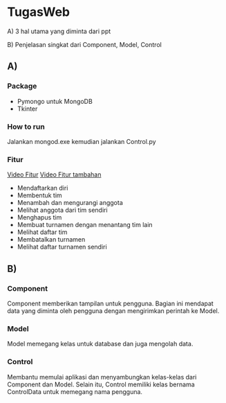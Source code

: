 # TugasWeb
A) 3 hal utama yang diminta dari ppt

B) Penjelasan singkat dari Component, Model, Control
## **A)**
### **Package**
* Pymongo untuk MongoDB
* Tkinter

### **How to run**
Jalankan mongod.exe kemudian jalankan Control.py

### **Fitur**
[Video Fitur](https://youtu.be/emcaMHvuGL0)
[Video Fitur tambahan](https://youtu.be/mMCj-JDJdLM)
* Mendaftarkan diri
* Membentuk tim
* Menambah dan mengurangi anggota
* Melihat anggota dari tim sendiri
* Menghapus tim
* Membuat turnamen dengan menantang tim lain
* Melihat daftar tim
* Membatalkan turnamen
* Melihat daftar turnamen sendiri

## **B)**
### Component
Component memberikan tampilan untuk pengguna. Bagian ini mendapat data yang diminta oleh pengguna
dengan mengirimkan perintah ke Model.
### Model
Model memegang kelas untuk database dan juga mengolah data.
### Control
Membantu memulai aplikasi dan menyambungkan kelas-kelas dari Component dan Model. Selain itu, Control memiliki
kelas bernama ControlData untuk memegang nama pengguna.
